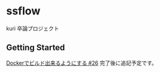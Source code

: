 # ssflow

kuri 卒論プロジェクト

## Getting Started

[Dockerでビルド出来るようにする #26](https://github.com/ToyamaLab/SSFlow/issues/26) 完了後に追記予定です。
